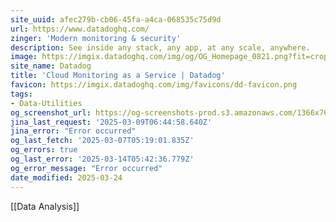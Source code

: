 ```yaml
---
site_uuid: afec279b-cb06-45fa-a4ca-068535c75d9d
url: https://www.datadoghq.com/
zinger: 'Modern monitoring & security'
description: See inside any stack, any app, at any scale, anywhere.
image: https://imgix.datadoghq.com/img/og/OG_Homepage_0821.png?fit=crop&w=1200&h=630
site_name: Datadog
title: 'Cloud Monitoring as a Service | Datadog'
favicon: https://imgix.datadoghq.com/img/favicons/dd-favicon.png
tags:
- Data-Utilities
og_screenshot_url: https://og-screenshots-prod.s3.amazonaws.com/1366x768/80/false/2850f31e276b1d5ea84ab307c491a60a1ef46ea3c2986ceb55e478fa3cafd145.jpeg
jina_last_request: '2025-03-09T06:44:58.640Z'
jina_error: "Error occurred"
og_last_fetch: '2025-03-07T05:19:01.835Z'
og_errors: true
og_last_error: '2025-03-14T05:42:36.779Z'
og_error_message: "Error occurred"
date_modified: 2025-03-24
---
```



[[Data Analysis]]

